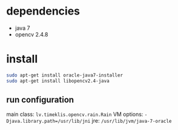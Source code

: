 
# dependencies
 * java 7
 * opencv 2.4.8

# install

```sh
sudo apt-get install oracle-java7-installer
sudo apt-get install libopencv2.4-java
```

## run configuration
main class: `lv.timeklis.opencv.rain.Rain`
VM options: `-Djava.library.path=/usr/lib/jni`
jre: `/usr/lib/jvm/java-7-oracle`

